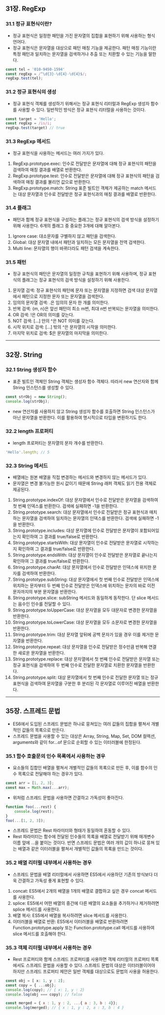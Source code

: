 ## 31장. RegExp

### 31.1 정규 표현식이란?

- 정규 표현식은 일정한 패턴을 가진 문자열의 집합을 표현하기 위해 사용하는 형식 언어다.
- 정규 표현식은 문자열을 대상으로 패턴 매칭 기능을 제공한다. 패턴 매칭 기능이란 특정 패턴과 일치하는 문자열을 검색하거나 추출 또는 치환할 수 있는 기능을 말한다.
```js
const tel = '010-9450-1594'
const regExp = /^\d{3}-\d{4}-\d{4}$/;
regExp.test(tel);
```

### 31.2 정규 표현식의 생성

- 정규 표현식 객체를 생성하기 위해서는 정규 표현식 리터럴과 RegExp 생성자 함수를 사용할 수 있다. 일반적인 방식은 정규 표현식 리터럴을 사용하는 것이다.
```js
const target = 'Hello';
const regExp = /is/i;
regExp.test(target) // true
```

### 31.3 RegExp 메서드

- 정규 표현식을 사용하는 메서드는 여러 가지가 있다.
1. RegExp.prototype.exec: 인수로 전달받은 문자열에 대해 정규 표현식의 패턴을 검색하여 매칭 결과를 배열로 반환한다.
2. RegExp.prototype.test: 인수로 전달받은 문자열에 대해 정규 표현식의 패턴을 검색하여 매칭 결과를 불리언 값으로 반환한다.
3. RegExp.prototype.match: String 표준 빌트인 객체가 제공하는 match 메서드는 대상 문자열과 인수로 전달받은 정규 표현식과의 매칭 결과를 배열로 반환한다.

### 31.4 플래그

- 패턴과 함께 정규 표현식을 구성하는 플래그는 정규 표현식의 검색 방식을 설정하기 위해 사용한다. 6개의 플래그 중 중요한 3개에 대해 알아본다.
1. Ignore case: 대소문자를 구별하지 않고 패턴을 검색한다.
2. Global: 대상 문자열 내에서 패턴과 일치하는 모든 문자열을 전역 검색한다.
3. Multi line: 문자열의 행이 바뀌더라도 패턴 검색을 계속한다.

### 31.5 패턴

- 정규 표현식의 패턴은 문자열의 일정한 규칙을 표현하기 위해 사용하며, 정규 표현식의 플래그는 정규 표현식의 검색 방식을 설정하기 위해 사용한다.
1. 문자열 검색: 정규 표현식의 패턴에 문자 또는 문자열을 지정하면 검색 대상 문자열에서 패턴으로 지정한 문자 또는 문자열을 검색한다.
2. 임의의 문자열 검색: .은 임의의 문자 한 개를 의미한다. 
3. 반복 검색: {m, n}은 앞선 패턴이 최소 m번, 최대 n번 반복되는 문자열을 의미한다.
4. OR 검색: !은 OR의 의미를 갖는다.
5. NOT 검색: [...] 안의 ^은 NOT 의미를 갖는다.
6. 시작 위치로 검색: [...] 밖의 ^은 문자열의 시작을 의미한다.
7. 마지막 위치로 검색: $은 문자열의 마지막을 의미한다.

---

## 32장. String

### 32.1 String 생성자 함수

- 표준 빌트인 객체인 String 객체는 생성자 함수 객체다. 따라서 new 연산자와 함께 String 인스턴스를 생성할 수 있다.
```js
const strObj = new String();
console.log(strObj);
```
- new 연산자를 사용하지 않고 String 생성자 함수를 호출하면 String 인스턴스가 아닌 문자열을 반환한다. 이를 활용하여 명시적으로 타입을 변환하기도 한다.

### 32.2 length 프로퍼티

- length 프로퍼티는 문자열의 문자 개수를 반환한다.
```js
'Hello'.length; // 5
```

### 32.3 String 메서드

- 배열에는 원본 배열을 직접 변경하는 메서드와 변경하지 않는 메서드가 있다.
- 문자열은 변경 불가능한 원시 값이기 때문에 String 래퍼 객체도 읽기 전용 객체로 제공된다.
1. String.prototype.indexOf: 대상 문자열에서 인수로 전달받은 문자열을 검색하여 첫 번째 인덱스를 반환한다. 검색에 실패하면 -1을 반환한다.
2. String.prototype.search: 대상 문자열에서 인수로 전달받은 정규 표현식과 매치하는 문자열을 검색하여 일치하는 문자열의 인덱스를 반환한다. 검색에 실패하면 -1을 반환한다.
3. String.prototype.includes: 대상 문자열에 인수로 전달받은 문자열이 포함되어있는지 확인하여 그 결과를 true/false로 반환한다.
4. String.prototype.startsWith: 대상 문자열이 인수로 전달받은 문자열로 시작하는지 확인하여 그 결과를 true/false로 반환한다.
5. String.prototype.endsWith: 대상 문자열이 인수로 전달받은 문자열로 끝나는지 확인하여 그 결과를 true/false로 반환한다.
6. String.prototype.charAt: 대상 문자열에서 인수로 전달받은 인덱스에 위치한 문자를 검색하여 반환한다.
7. String.prototype.subString: 대상 문자열에서 첫 번째 인수로 전달받은 인덱스에 위치하는 문자부터 두 번째 인수로 전달받은 인덱스에 위치하는 문자의 바로 이전 문자까지의 부분 문자열을 반환한다.
8. String.prototype.slice: subString 메서드와 동일하게 동작한다. 단 slice 메서드는 음수인 인수를 전달할 수 있다.
9. String.prototype.toUpperCase: 대상 문자열을 모두 대문자로 변경한 문자열을 반환한다.
10. String.prototype.toLowerCase: 대상 문자열을 모두 소문자로 변경한 문자열을 반환한다.
11. String.prototype.trim: 대상 문자열 앞뒤에 공백 문자가 있을 경우 이를 제거한 문자열을 반환한다.
12. String.prototype.repeat: 대상 문자열을 인수로 전달받은 정수만큼 반복해 연결한 새로운 문자열을 반환한다.
13. String.prototype.replace: 대상 문자열에서 첫 번째 인수로 전달받은 문자열 또는 정규 표현식을 검색하여 두 번째 인수로 전달한 문자열로 치환한 문자열을 반환한다.
14. String.prototype.split: 대상 문자열에서 첫 번째 인수로 전달한 문자열 또는 정규 표현식을 검색하여 문자열을 구분한 후 분리된 각 문자열로 이루어진 배열을 반환한다.

---

## 35장. 스프레드 문법

- ES6에서 도입된 스프레드 문법은 하나로 뭉쳐있는 여러 값들의 집합을 펼쳐서 개별적인 값들의 목록으로 만든다.
- 스프레드 문법을 사용할 수 있는 대상은 Array, String, Map, Set, DOM 컬렉션, arguments와 같이 for...of 문으로 순회할 수 있는 이터러블에 한정된다.

### 35.1 함수 호출문의 인수 목록에서 사용하는 경우

- 요소들의 집합인 배열을 펼쳐서 개별적인 값들의 목록으로 만든 후, 이를 함수의 인수 목록으로 전달해야 하는 경우가 있다.
```js
const arr = [1, 2, 3];
const max = Math.max(...arr);
```
- 위처럼 스프레드 문법을 사용하면 간결하고 가독성이 좋아진다.
```js
function foo(...rest) {
    console.log(rest);
}
foo(...[1, 2, 3]);
```
- 스프레드 문법은 Rest 파라미터와 형태가 동일하여 혼동할 수 있다.
- Rest 파라미터는 함수에 전달된 인수들의 목록을 배열로 전달받기 위해 매개변수 이름 앞에 ...을 붙이는 것이다. 반면 스프레드 문법은 여러 개의 값이 하나로 뭉쳐 있는 배열과 같은 이터러블을 펼쳐서 개별적인 값들의 목록을 만드는 것이다.

### 35.2 배열 리터럴 내부에서 사용하는 경우

- 스프레드 문법을 배열 리터럴에서 사용하면 ES5에서 사용하던 기존의 방식보다 더욱 간결하고 가독성 좋게 표현할 수 있다.
1. concat: ES5에서 2개의 배열을 1개의 배열로 결합하고 싶은 경우 concat 메서드를 사용한다.
2. splice: ES5에서 어떤 배열의 중간에 다른 배열의 요소들을 추가하거나 제거하려면 splice 메서드를 사용한다.
3. 배열 복사: ES5에서 배열을 복사하려면 slice 메서드를 사용한다.
4. 이터러블을 배열로 반환: ES5에서 이터러블을 배열로 반환하려면 Function.prototype.apply 또는 Function.prototype.call 메서드를 사용하여 slice 메서드를 호출해야 한다.

### 35.3 객체 리터럴 내부에서 사용하는 경우

- Rest 프로퍼티와 함께 스프레드 프로퍼티를 사용하면 객체 리터럴의 프로퍼티 목록에서도 스프레드 문법을 사용할 수 있다. 스프레드 문법의 대상은 이터러블이어야 하지만 스프레드 프로퍼티 제안은 일반 객체를 대상으로도 문법의 사용을 허용한다.
```js
const obj = [ x: 1, y : 2];
const copy = { ...obj};
console.log(copy); // { x: 1, y : 2}
console.log(obj === copy); // false

const merged = { x : 1, y : 2, ...{ a : 3, b : 4}};
console.log(merged); // { x : 1, y : 2, a : 3, b : 4 }
```